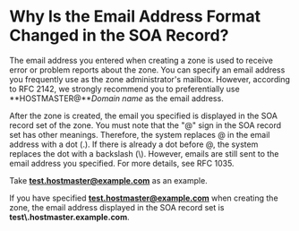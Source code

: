# Why Is the Email Address Format Changed in the SOA Record?<a name="dns_faq_009"></a>

The email address you entered when creating a zone is used to receive error or problem reports about the zone. You can specify an email address you frequently use as the zone administrator's mailbox. However, according to RFC 2142, we strongly recommend you to preferentially use **HOSTMASTER@***Domain name* as the email address.

After the zone is created, the email you specified is displayed in the SOA record set of the zone. You must note that the "@" sign in the SOA record set has other meanings. Therefore, the system replaces @ in the email address with a dot \(.\). If there is already a dot before @, the system replaces the dot with a backslash \(\\\). However, emails are still sent to the email address you specified. For more details, see RFC 1035.

Take **test.hostmaster@example.com** as an example.

If you have specified **test.hostmaster@example.com** when creating the zone, the email address displayed in the SOA record set is **test\\.hostmaster.example.com**.

